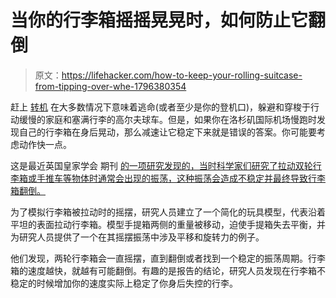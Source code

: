 # 当你的行李箱摇摇晃晃时，如何防止它翻倒

> 原文：<https://lifehacker.com/how-to-keep-your-rolling-suitcase-from-tipping-over-whe-1796380354>

赶上 [转机](http://jalopnik.com/why-one-man-is-attempting-to-fly-nine-airports-in-one-d-1785028390) 在大多数情况下意味着逃命(或者至少是你的登机口)，躲避和穿梭于行动缓慢的家庭和塞满行李的高尔夫球车。但是，如果你在洛杉矶国际机场慢跑时发现自己的行李箱在身后晃动，那么减速让它稳定下来就是错误的答案。你可能要考虑动作快一点。



这是最近英国皇家学会 期刊 [的一项研究发现的，当时科学家们研究了拉动双轮行李箱或手推车等物体时通常会出现的振荡，这种振荡会造成不稳定并最终导致行李箱翻倒。](http://rspa.royalsocietypublishing.org/content/473/2202/20170076#sec-1)

为了模拟行李箱被拉动时的摇摆，研究人员建立了一个简化的玩具模型，代表沿着平坦的表面拉动行李箱。模型手提箱两侧的重量被移动，迫使手提箱失去平衡，并为研究人员提供了一个在其摇摆振荡中涉及平移和旋转力的例子。

他们发现，两轮行李箱会一直摇摆，直到翻倒或者找到一个稳定的振荡周期。行李箱的速度越快，就越有可能翻倒。有趣的是报告的结论，研究人员发现在行李箱不稳定的时候增加你的速度实际上稳定了你身后失控的行李。
